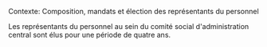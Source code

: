 Contexte: Composition, mandats et élection des représentants du personnel

Les représentants du personnel au sein du comité social d'administration central sont élus pour une période de quatre ans.